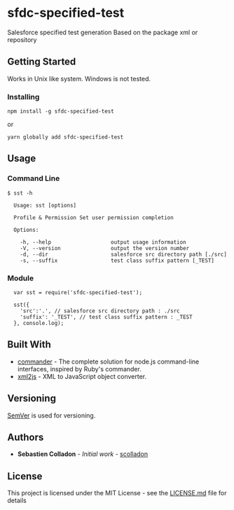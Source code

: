 # sfdc-specified-test

Salesforce specified test generation
Based on the package xml or repository

## Getting Started

Works in Unix like system.
Windows is not tested.

### Installing

```
npm install -g sfdc-specified-test
```

or

```
yarn globally add sfdc-specified-test
```

## Usage

### Command Line

```
$ sst -h

  Usage: sst [options]

  Profile & Permission Set user permission completion

  Options:

    -h, --help                   output usage information
    -V, --version                output the version number
    -d, --dir                    salesforce src directory path [./src]
    -s, --suffix                 test class suffix pattern [_TEST]
```

### Module

```
  var sst = require('sfdc-specified-test');

  sst({
    'src':'.', // salesforce src directory path : ./src
    'suffix': '_TEST', // test class suffix pattern : _TEST
  }, console.log);
```


## Built With

* [commander](https://github.com/tj/commander.js/) - The complete solution for node.js command-line interfaces, inspired by Ruby's commander.
* [xml2js](https://github.com/Leonidas-from-XIV/node-xml2js) - XML to JavaScript object converter.

## Versioning

[SemVer](http://semver.org/) is used for versioning.

## Authors

* **Sebastien Colladon** - *Initial work* - [scolladon](https://github.com/scolladon)

## License

This project is licensed under the MIT License - see the [LICENSE.md](LICENSE.md) file for details
